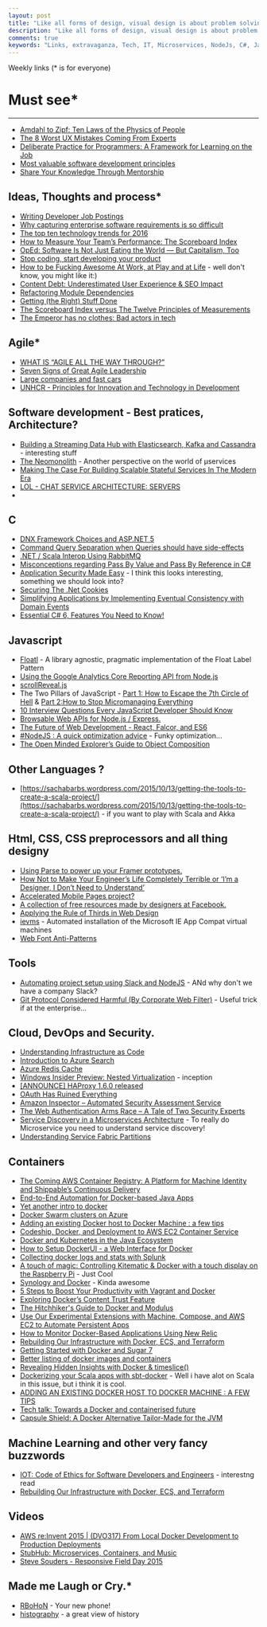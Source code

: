```yaml
---
layout: post
title: "Like all forms of design, visual design is about problem solving, not about personal preference or unsupported opinion."
description: "Like all forms of design, visual design is about problem solving, not about personal preference or unsupported opinion."
comments: true
keywords: "Links, extravaganza, Tech, IT, Microservices, NodeJs, C#, Javascript, Solution architecture"
---
```

Weekly links (* is for everyone)

#   Must see* #
-----
  * [Amdahl to Zipf: Ten Laws of the Physics of People](http://hintjens.com/blog:100)
  * [The 8 Worst UX Mistakes Coming From Experts](https://medium.com/swlh/the-8-worst-ux-mistakes-coming-from-experts-692884971f80)
  * [Deliberate Practice for Programmers: A Framework for Learning on the Job](http://simpleprogrammer.com/2015/10/09/deliberate-practice-for-programmers-a-framework-for-learning-on-the-job/)
  * [Most valuable software development principles](http://enterprisecraftsmanship.com/2015/10/12/most-valuable-software-development-principles/)
  * [Share Your Knowledge Through Mentorship](http://blog.teamtreehouse.com/share-knowledge-mentorship)
 
##  Ideas, Thoughts and process* ##
  * [Writing Developer Job Postings](http://www.tokyodev.com/2015/08/28/writing-developer-job-posting/)
  * [Why capturing enterprise software requirements is so difficult](http://www.cio.com/article/2990512/enterprise-software/why-capturing-enterprise-software-requirements-is-so-difficult.html#tk.rss_itstrategy)
  * [The top ten technology trends for 2016](https://jaxenter.com/the-top-ten-technology-trends-for-2016-121369.html?)
  * [How to Measure Your Team’s Performance: The Scoreboard Index](http://noop.nl/2015/10/the-scoreboard-index.html?)
  * [OpEd: Software Is Not Just Eating the World — But Capitalism, Too](http://thenewstack.io/oped-software-not-just-eating-world-capitalism/)
  * [Stop coding, start developing your product](https://blogs.endjin.com/2015/10/stop-coding-start-developing-your-product/)
  * [How to be Fucking Awesome At Work, at Play and at Life](https://medium.com/@docjamesw/how-to-be-fucking-awesome-509ea54524fc) - well don't know, you might like it:)
  * [Content Debt: Underestimated User Experience & SEO Impact](http://apmblog.dynatrace.com/2015/10/12/content-debt-underestimated-user-experience-seo-impact/)
  * [Refactoring Module Dependencies](http://martinfowler.com/articles/refactoring-dependencies.html)
  * [Getting (the Right) Stuff Done](http://blog.learningbyshipping.com/2015/10/12/getting-the-right-stuff-done/)
  * [The Scoreboard Index versus The Twelve Principles of Measurements](http://noop.nl/2015/10/the-scoreboard-index-versus-the-twelve-principles-of-measurements.html)
  * [The Emperor has no clothes: Bad actors in tech](http://blog.jessitron.com/2015/10/the-emperor-has-no-clothes-bad-actors.html)


## Agile* ##
  * [WHAT IS “AGILE ALL THE WAY THROUGH?”](http://magenic.com/Blog/Post/118/What-is-%E2%80%9CAgile-All-the-Way-Through-%E2%80%9D)
  * [Seven Signs of Great Agile Leadership](http://www.stickyminds.com/article/seven-signs-great-agile-leadership)
  * [Large companies and fast cars](http://allankelly.blogspot.dk/2015/10/large-companies-and-fast-cars.html)
  * [UNHCR - Principles for Innovation and Technology in Development](http://www.unicefstories.org/principles/)

##  Software development - Best pratices, Architecture? ##
  * [Building a Streaming Data Hub with Elasticsearch, Kafka and Cassandra](http://thenewstack.io/building-streaming-data-hub-elasticsearch-kafka-cassandra/) - interesting stuff
  * [The Neomonolith](https://inconshreveable.com/10-07-2015/the-neomonolith/) - Another perspective on the world of &micro;services
  * [Making The Case For Building Scalable Stateful Services In The Modern Era](http://highscalability.com/blog/2015/10/12/making-the-case-for-building-scalable-stateful-services-in-t.html)
  * [LOL - CHAT SERVICE ARCHITECTURE: SERVERS](http://engineering.riotgames.com/news/chat-service-architecture-servers)
  * 

##  **C** ##
  * [DNX Framework Choices and ASP.NET 5](http://odetocode.com/blogs/scott/archive/2015/10/13/dnx-framework-choices-and-asp-net-5.aspx)
  * [Command Query Separation when Queries should have side-effects](http://blog.ploeh.dk/2015/10/08/command-query-separation-when-queries-should-have-side-effects/)
  * [.NET / Scala Interop Using RabbitMQ](http://www.codeproject.com/Articles/1037532/NET-Scala-Interop-Using-RabbitMQ)
  * [Misconceptions regarding Pass By Value and Pass By Reference in C#](http://www.codeproject.com/Articles/1037209/Misconceptions-regarding-Pass-By-Value-and-Pass-By)
  * [Application Security Made Easy](https://www.checkmarx.com/) - I think this looks interesting, something we should look into?
  * [Securing The .Net Cookies](https://www.jardinesoftware.net/2015/10/13/securing-the-net-cookies/)
  * [Simplifying Applications by Implementing Eventual Consistency with Domain Events](https://visualstudiomagazine.com/articles/2015/10/01/implementing-eventual-consistency.aspx)
  * [Essential C# 6, Features You Need to Know!](http://developer.telerik.com/featured/essential-c-6-features-you-need-to-know/)

##  Javascript ##
  * [Floatl](https://github.com/richardvenneman/floatl) - A library agnostic, pragmatic implementation of the Float Label Pattern 
  * [Using the Google Analytics Core Reporting API from Node.js](http://www.2ality.com/2015/10/google-analytics-api.html)
  * [scrollReveal.js](https://github.com/jlmakes/scrollReveal.js)
  * The Two Pillars of JavaScript - [Part 1: How to Escape the 7th Circle of Hell](https://medium.com/javascript-scene/the-two-pillars-of-javascript-ee6f3281e7f3) & [Part 2:How to Stop Micromanaging Everything](https://medium.com/javascript-scene/the-two-pillars-of-javascript-pt-2-functional-programming-a63aa53a41a4)
  * [10 Interview Questions Every JavaScript Developer Should Know](https://medium.com/javascript-scene/10-interview-questions-every-javascript-developer-should-know-6fa6bdf5ad95)
  * [Browsable Web APIs for Node.js / Express.](https://github.com/tomchristie/express-browsable-api?utm_source=webopsweekly&utm_medium=email)
  * [The Future of Web Development - React, Falcor, and ES6](http://engineering.widen.com/blog/future-of-the-web-react-falcor/)
  * [#NodeJS : A quick optimization advice](https://top.fse.guru/nodejs-a-quick-optimization-advice-7353b820c92e) - Funky optimization...
  * [The Open Minded Explorer’s Guide to Object Composition](https://medium.com/javascript-scene/the-open-minded-explorer-s-guide-to-object-composition-88fe68961bed)

##  Other Languages ? ##
  * [https://sachabarbs.wordpress.com/2015/10/13/getting-the-tools-to-create-a-scala-project/](https://sachabarbs.wordpress.com/2015/10/13/getting-the-tools-to-create-a-scala-project/) - if you want to play with Scala and Akka 

##  Html, CSS, CSS preprocessors and all thing designy ##
  * [Using Parse to power up your Framer prototypes.](https://medium.com/facebook-design/using-parse-to-power-up-your-framer-prototypes-88cb87009d00)
  * [How Not to Make Your Engineer’s Life Completely Terrible or ‘I’m a Designer, I Don’t Need to Understand’](https://medium.com/facebook-design/how-not-to-make-your-engineer-s-life-completely-terrible-292a6d5d134c)
  * [Accelerated Mobile Pages project?](https://www.ampproject.org/)
  * [A collection of free resources made by designers at Facebook.](http://facebook.github.io/design/)
  * [Applying the Rule of Thirds in Web Design](http://webdesignledger.com/rule-of-thirds-in-web-design)
  * [ievms](https://github.com/xdissent/ievms) - Automated installation of the Microsoft IE App Compat virtual machines
  * [Web Font Anti-Patterns](http://bramstein.com/writing/web-font-anti-patterns.html)
 
##  Tools ##
  * [Automating project setup using Slack and NodeJS](http://thetechstudio.ghost.io/autom/#.Vh9HL37hAuU) - ANd why don't we have a company Slack?
  * [Git Protocol Considered Harmful (By Corporate Web Filter)](http://derickbailey.com/2015/10/14/git-protocol-considered-harmful-by-corporate-web-filter/) - Useful trick if at the enterprise...
 
##  Cloud, DevOps and Security.  ##
  * [Understanding Infrastructure as Code](https://cloudonaut.io/understanding-infrastructure-as-code/)
  * [Introduction to Azure Search](http://gunnarpeipman.com/2015/09/introduction-to-azure-search)
  * [Azure Redis Cache](https://azure.microsoft.com/en-us/blog/azure-redis-cache-public-preview-of-premium-tier/)
  * [Windows Insider Preview: Nested Virtualization](http://blogs.technet.com/b/virtualization/archive/2015/10/13/windows-insider-preview-nested-virtualization.aspx) - inception
  * [[ANNOUNCE] HAProxy 1.6.0 released](http://blog.haproxy.com/2015/10/14/whats-new-in-haproxy-1-6/)
  * [OAuth Has Ruined Everything](http://developer.telerik.com/featured/oauth-has-ruined-everything/?utm_source=webopsweekly&utm_medium=email)
  * [Amazon Inspector – Automated Security Assessment Service](https://aws.amazon.com/blogs/aws/amazon-inspector-automated-security-assessment-service/)
  * [The Web Authentication Arms Race – A Tale of Two Security Experts](http://blog.slaks.net/2015-10-13/web-authentication-arms-race-a-tale-of-two-security-experts/?utm_source=webopsweekly&utm_medium=email)
  * [Service Discovery in a Microservices Architecture](https://www.nginx.com/blog/service-discovery-in-a-microservices-architecture/) - To really do Microservice you need to understand service discovery!
  * [Understanding Service Fabric Partitions](http://blogs.msdn.com/b/mvpawardprogram/archive/2015/10/13/understanding-service-fabric-partitions.aspx?WT.mc_id=DX_MVP4025064)


## Containers ##
  * [The Coming AWS Container Registry: A Platform for Machine Identity and Shippable’s Continuous Delivery](http://thenewstack.io/the-coming-aws-container-registry-a-platform-for-machine-identity-and-continuous-delivery/)
  * [End-to-End Automation for Docker-based Java Apps](https://dzone.com/articles/end-to-end-automation-for-docker-based-java-apps)
  * [Yet another intro to docker](http://blog.simontimms.com/2015/10/04/yet-another-docker-intro/)
  * [Docker Swarm clusters on Azure](http://openness.microsoft.com/blog/2015/10/12/docker-swarm-clusters-on-azure/)
  * [Adding an existing Docker host to Docker Machine : a few tips](http://www.javacodegeeks.com/2015/10/adding-an-existing-docker-host-to-docker-machine-a-few-tips.html)
  * [Codeship, Docker, and Deployment to AWS EC2 Container Service](http://www.javacodegeeks.com/2015/10/codeship-docker-and-deployment-to-aws-ec2-container-service.html)
  * [Docker and Kubernetes in the Java Ecosystem](https://dzone.com/articles/docker-and-kubernetes-in-the-java-ecosystem)
  * [How to Setup DockerUI - a Web Interface for Docker](http://linoxide.com/linux-how-to/setup-dockerui-web-interface-docker)
  * [Collecting docker logs and stats with Splunk](http://blogs.splunk.com/2015/08/24/collecting-docker-logs-and-stats-with-splunk/)
  * [A touch of magic: Controlling Kitematic & Docker with a touch display on the Raspberry Pi](http://blog.hypriot.com/post/a-touch-of-magic-controlling-kitematic-with-a-touch-display-on-the-raspberry-pi/) - Just Cool
  * [Synology and Docker](http://www.jinkit.com/docker-on-synology/?) - Kinda awesome
  * [5 Steps to Boost Your Productivity with Vagrant and Docker](http://www.mikelangelo-project.eu/2015/10/5-steps-to-boost-your-productivity-with-vagrant-and-docker/)
  * [Exploring Docker’s Content Trust Feature](http://blog.codeship.com/exploring-dockers-new-content-trust-feature/)
  * [The Hitchhiker's Guide to Docker and Modulus](http://code.tutsplus.com/tutorials/the-hitchhikers-guide-to-docker-and-modulus--cms-24770)
  * [Use Our Experimental Extensions with Machine, Compose, and AWS EC2 to Automate Persistent Apps](http://blog.emccode.com/2015/10/01/use-docker-machine-and-compose-with-aws-ec2-to-automate-persistent-apps/)
  * [How to Monitor Docker-Based Applications Using New Relic](http://code.tutsplus.com/tutorials/how-to-monitor-docker-based-applications-using-new-relic--cms-24891)
  * [Rebuilding Our Infrastructure with Docker, ECS, and Terraform](https://segment.com/blog/rebuilding-our-infrastructure/)
  * [Getting Started with Docker and Sugar 7](http://developer.sugarcrm.com/2015/10/07/getting-started-with-docker-and-sugar-7)
  * [Better listing of docker images and containers](http://blog.pixelastic.com/2015/09/29/better-listing-of-docker-images-and-container/)
  * [Revealing Hidden Insights with Docker & timeslice()](https://blog.logentries.com/2015/10/revealing-hidden-insights-with-docker-timeslice)
  * [Dockerizing your Scala apps with sbt-docker](http://velvia.github.io/Docker-Scala-Sbt/) - Well i have alot on Scala in this issue, but i think it is cool.
  * [ADDING AN EXISTING DOCKER HOST TO DOCKER MACHINE : A FEW TIPS](http://blog.dahanne.net/2015/10/07/adding-an-existing-docker-host-to-docker-machine-a-few-tips/)
  * [Tech talk: Towards a Docker and containerised future ](http://tech.just-eat.com/2015/10/14/tech-talk-towards-a-docker-and-containerised-future/)
  * [Capsule Shield: A Docker Alternative Tailor-Made for the JVM](http://blog.paralleluniverse.co/2015/10/08/container-capsules/?)

## Machine Learning and other very fancy buzzwords ##
  * [IOT: Code of Ethics for Software Developers and Engineers](http://blogs.msdn.com/b/devschool/archive/2015/10/09/iot-code-of-ethics-for-software-developers-and-engineers.aspx) - interestng read
  * [Rebuilding Our Infrastructure with Docker, ECS, and Terraform](https://segment.com/blog/rebuilding-our-infrastructure/)

##  Videos ##
  * [AWS re:Invent 2015 | (DVO317) From Local Docker Development to Production Deployments](https://www.youtube.com/watch?v=7CZFpHUPqXw&_tmc=hJJf6Kg2Bq8OZLOK5qWIhzurNCMLNddf_6ifA1HQpsk&mkt_tok=3RkMMJWWfF9wsRonuqTMZKXonjHpfsX54%2B0uXKK1lMI%2F0ER3fOvrPUfGjI4ASsBrI%2BSLDwEYGJlv6SgFQ7LMMaZq1rgMXBk%3D)
  * [StubHub: Microservices, Containers, and Music](http://containersummit.io/events/sf-2015/videos/stubhub-microservices-containers-and-music)
  * [Steve Souders - Responsive Field Day 2015](https://www.youtube.com/watch?v=f5_iAzS3WMQ&utm_source=webopsweekly&utm_medium=email)

##  Made me Laugh or Cry.* ##
 * [RBoHoN](https://robohon.com/special/english/) - Your new phone!
 * [histography](http://histography.io/) - a great view of history

